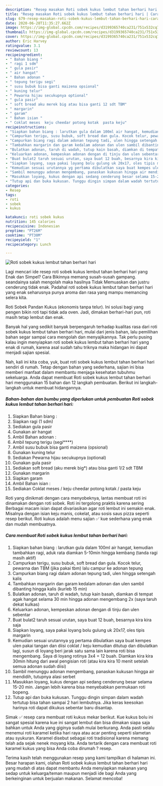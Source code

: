 ```yaml
---
description: "Resep masakan Roti sobek kukus lembut tahan berhari hari | Cara Bikin Roti sobek kukus lembut tahan berhari hari Yang Enak Banget"
title: "Resep masakan Roti sobek kukus lembut tahan berhari hari | Cara Bikin Roti sobek kukus lembut tahan berhari hari Yang Enak Banget"
slug: 679-resep-masakan-roti-sobek-kukus-lembut-tahan-berhari-hari-cara-bikin-roti-sobek-kukus-lembut-tahan-berhari-hari-yang-enak-banget
date: 2020-06-28T11:35:27.662Z
image: https://img-global.cpcdn.com/recipes/d3199365740ca231/751x532cq70/roti-sobek-kukus-lembut-tahan-berhari-hari-foto-resep-utama.jpg
thumbnail: https://img-global.cpcdn.com/recipes/d3199365740ca231/751x532cq70/roti-sobek-kukus-lembut-tahan-berhari-hari-foto-resep-utama.jpg
cover: https://img-global.cpcdn.com/recipes/d3199365740ca231/751x532cq70/roti-sobek-kukus-lembut-tahan-berhari-hari-foto-resep-utama.jpg
author: Eric Harvey
ratingvalue: 3.1
reviewcount: 13
recipeingredient:
- " Bahan biang "
- " ragi 1 sdm"
- " gula pasir"
- " air hangat"
- " Bahan adonan "
- " tepung terigu segi"
- " susu bubuk bisa ganti maizena opsional"
- " kuning telur"
- " Pewarna hijau secukupnya optional"
- " gula pasir"
- " soft bread aku merek big atau bisa ganti 12 sdt TBM"
- " margarin"
- " garam"
- " Bahan isian "
- " Coklat meses  keju cheedar potong kotak  pasta keju"
recipeinstructions:
- "Siapkan bahan biang : larutkan gula dalam 100ml air hangat, kemudian tambahkan ragi, aduk rata diamkan 5-10min hingga kembang (tanda ragi masih aktif)"
- "Campurkan terigu, susu bubuk, soft bread dan gula. Kocok telur, pewarna dan TBM (jika pakai tbm) lalu campur ke adonan tepung"
- "Campurkan biang ragi dalam adonan tepung tadi, ulen hingga setengah kalis"
- "Tambahkan margarin dan garam kedalam adonan dan ulen sambil dibanting hingga kalis (kurleb 15 min)"
- "Bulatkan adonan, taruh di wadah, tutup kain basah, diamkan di tempat agak hangat selama 30 min hingga adonan mengembang 2x (saya taruh dekat kulkas)"
- "Keluarkan adonan, kempeskan adonan dengan di tinju dan ulen sebentar"
- "Buat bulat2 taruh sesuai urutan, saya buat 12 buah, besarnya kira kira saja"
- "Siapkan loyang, saya pakai loyang bolu gulung uk 20x17, oles tipis margarin"
- "Kemudian sesuai urutannya yg pertama dibulatkan saya buat kempes ulen pakai tangan dan diisi coklat / keju kemudian ditutup dan dibulatkan lagi, susun di loyang beri jarak satu sama lain karena roti bisa mengembang. Saya di loyang rotinya 3x4 = 12 buah. Diamkan kira kira 30min hitung dari awal pengisian roti (atau kira kira 10 menit setelah semua adonan sudah diisi)"
- "Sambil menunggu adonan mengembang, panaskan kukusan hingga air mendidih, tutupnya alasi serbet"
- "Masukkan loyang, kukus dengan api sedang cenderung besar selama 15-20 min. Jangan lebih karena bisa menyebabkan permukaan roti bopeng."
- "Tutup api dan buka kukusan. Tunggu dingin simpan dalam wadah tertutup bisa tahan sampai 2 hari lembutnya. Jika keras keesokan harinya roti dapat dikukus sebentar baru disantap."
categories:
- Resep
tags:
- roti
- sobek
- kukus

katakunci: roti sobek kukus 
nutrition: 145 calories
recipecuisine: Indonesian
preptime: "PT26M"
cooktime: "PT30M"
recipeyield: "1"
recipecategory: Lunch

---
```



![Roti sobek kukus lembut tahan berhari hari](https://img-global.cpcdn.com/recipes/d3199365740ca231/751x532cq70/roti-sobek-kukus-lembut-tahan-berhari-hari-foto-resep-utama.jpg)

Lagi mencari ide resep roti sobek kukus lembut tahan berhari hari yang Enak dan Simpel? Cara Bikinnya memang susah-susah gampang. seandainya salah mengolah maka hasilnya Tidak Memuaskan dan justru cenderung tidak enak. Padahal roti sobek kukus lembut tahan berhari hari yang enak seharusnya punya aroma dan rasa yang mampu memancing selera kita.

Roti Sobek Pandan Kukus (ekonomis tanpa telur). Ini solusi bagi yang pengen bikin roti tapi tidak ada oven. Jadi, dimakan berhari-hari pun, roti masih tetap lembut dan enak.

Banyak hal yang sedikit banyak berpengaruh terhadap kualitas rasa dari roti sobek kukus lembut tahan berhari hari, mulai dari jenis bahan, lalu pemilihan bahan segar sampai cara mengolah dan menyajikannya. Tak perlu pusing kalau ingin menyiapkan roti sobek kukus lembut tahan berhari hari yang enak di rumah, karena asal sudah tahu triknya maka hidangan ini dapat menjadi sajian spesial.


Nah, kali ini kita coba, yuk, buat roti sobek kukus lembut tahan berhari hari sendiri di rumah. Tetap dengan bahan yang sederhana, sajian ini bisa memberi manfaat dalam membantu menjaga kesehatan tubuhmu sekeluarga. Anda dapat membuat Roti sobek kukus lembut tahan berhari hari menggunakan 15 bahan dan 12 langkah pembuatan. Berikut ini langkah-langkah untuk membuat hidangannya.

<!--inarticleads1-->

##### Bahan-bahan dan bumbu yang diperlukan untuk pembuatan Roti sobek kukus lembut tahan berhari hari:

1. Siapkan  Bahan biang :
1. Siapkan  ragi (1 sdm)
1. Sediakan  gula pasir
1. Gunakan  air hangat
1. Ambil  Bahan adonan :
1. Ambil  tepung terigu (segi****)
1. Ambil  susu bubuk bisa ganti maizena (opsional)
1. Gunakan  kuning telur
1. Sediakan  Pewarna hijau secukupnya (optional)
1. Gunakan  gula pasir
1. Sediakan  soft bread (aku merek big*) atau bisa ganti 1/2 sdt TBM
1. Gunakan  margarin
1. Siapkan  garam
1. Ambil  Bahan isian :
1. Sediakan  Coklat meses / keju cheedar potong kotak / pasta keju


Roti yang dinikmati dengan cara menyobeknya, lantas membuat roti ini dinamakan dengan roti sobek. Roti ini tergolong praktis karena sering Berbagai macam isian dapat divariasikan agar roti lembut ini semakin enak. Misalnya dengan isian keju manis, cokelat, atau sosis saus pizza seperti resep berikut. Roti kukus adalah menu sajian ✅ kue sederhana yang enak dan mudah membuatnya. 

<!--inarticleads2-->

##### Cara membuat Roti sobek kukus lembut tahan berhari hari:

1. Siapkan bahan biang : larutkan gula dalam 100ml air hangat, kemudian tambahkan ragi, aduk rata diamkan 5-10min hingga kembang (tanda ragi masih aktif)
1. Campurkan terigu, susu bubuk, soft bread dan gula. Kocok telur, pewarna dan TBM (jika pakai tbm) lalu campur ke adonan tepung
1. Campurkan biang ragi dalam adonan tepung tadi, ulen hingga setengah kalis
1. Tambahkan margarin dan garam kedalam adonan dan ulen sambil dibanting hingga kalis (kurleb 15 min)
1. Bulatkan adonan, taruh di wadah, tutup kain basah, diamkan di tempat agak hangat selama 30 min hingga adonan mengembang 2x (saya taruh dekat kulkas)
1. Keluarkan adonan, kempeskan adonan dengan di tinju dan ulen sebentar
1. Buat bulat2 taruh sesuai urutan, saya buat 12 buah, besarnya kira kira saja
1. Siapkan loyang, saya pakai loyang bolu gulung uk 20x17, oles tipis margarin
1. Kemudian sesuai urutannya yg pertama dibulatkan saya buat kempes ulen pakai tangan dan diisi coklat / keju kemudian ditutup dan dibulatkan lagi, susun di loyang beri jarak satu sama lain karena roti bisa mengembang. Saya di loyang rotinya 3x4 = 12 buah. Diamkan kira kira 30min hitung dari awal pengisian roti (atau kira kira 10 menit setelah semua adonan sudah diisi)
1. Sambil menunggu adonan mengembang, panaskan kukusan hingga air mendidih, tutupnya alasi serbet
1. Masukkan loyang, kukus dengan api sedang cenderung besar selama 15-20 min. Jangan lebih karena bisa menyebabkan permukaan roti bopeng.
1. Tutup api dan buka kukusan. Tunggu dingin simpan dalam wadah tertutup bisa tahan sampai 2 hari lembutnya. Jika keras keesokan harinya roti dapat dikukus sebentar baru disantap.


Simak ✅ resep cara membuat roti kukus mekar berikut. Kue kukus bolu ini sangat spesial karena kue ini sangat lembut dan bisa dimakan siapa saja bahkan untuk Anda yang giginya sudah mulai berkurang. Anda pasti selalu menemui roti karamel ketika hari raya atau acar penting seperti slametan atau syukuran. Karamel disebut sebagai roti tradisional karena memang telah ada sejak nenek moyang kita. Anda tertarik dengan cara membuat roti karamel kukus yang bisa Anda coba dirumah ? resep. 

Terima kasih telah menggunakan resep yang kami tampilkan di halaman ini. Besar harapan kami, olahan Roti sobek kukus lembut tahan berhari hari yang mudah di atas dapat membantu Anda menyiapkan makanan yang sedap untuk keluarga/teman maupun menjadi ide bagi Anda yang berkeinginan untuk berjualan makanan. Selamat mencoba!
